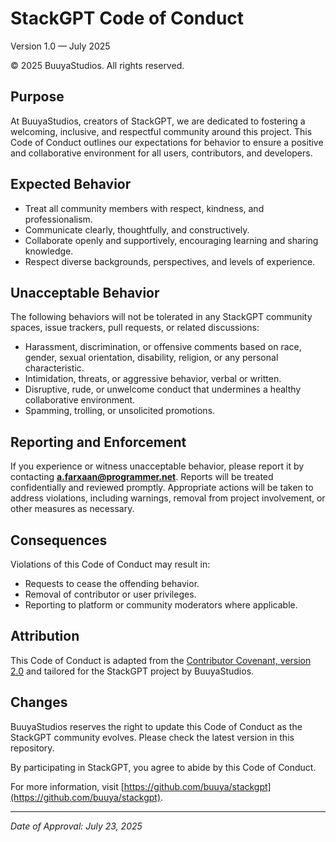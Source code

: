 # StackGPT Code of Conduct

Version 1.0 — July 2025

© 2025 BuuyaStudios. All rights reserved.

## Purpose

At BuuyaStudios, creators of StackGPT, we are dedicated to fostering a welcoming, inclusive, and respectful community around this project. This Code of Conduct outlines our expectations for behavior to ensure a positive and collaborative environment for all users, contributors, and developers.

## Expected Behavior

- Treat all community members with respect, kindness, and professionalism.  
- Communicate clearly, thoughtfully, and constructively.  
- Collaborate openly and supportively, encouraging learning and sharing knowledge.  
- Respect diverse backgrounds, perspectives, and levels of experience.

## Unacceptable Behavior

The following behaviors will not be tolerated in any StackGPT community spaces, issue trackers, pull requests, or related discussions:

- Harassment, discrimination, or offensive comments based on race, gender, sexual orientation, disability, religion, or any personal characteristic.  
- Intimidation, threats, or aggressive behavior, verbal or written.  
- Disruptive, rude, or unwelcome conduct that undermines a healthy collaborative environment.  
- Spamming, trolling, or unsolicited promotions.

## Reporting and Enforcement

If you experience or witness unacceptable behavior, please report it by contacting **a.farxaan@programmer.net**. Reports will be treated confidentially and reviewed promptly. Appropriate actions will be taken to address violations, including warnings, removal from project involvement, or other measures as necessary.

## Consequences

Violations of this Code of Conduct may result in:

- Requests to cease the offending behavior.  
- Removal of contributor or user privileges.  
- Reporting to platform or community moderators where applicable.

## Attribution

This Code of Conduct is adapted from the [Contributor Covenant, version 2.0](https://www.contributor-covenant.org/version/2/0/code_of_conduct.html) and tailored for the StackGPT project by BuuyaStudios.

## Changes

BuuyaStudios reserves the right to update this Code of Conduct as the StackGPT community evolves. Please check the latest version in this repository.

By participating in StackGPT, you agree to abide by this Code of Conduct.

For more information, visit [https://github.com/buuya/stackgpt](https://github.com/buuya/stackgpt).

---

*Date of Approval: July 23, 2025*
